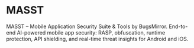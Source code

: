 # MASST
MASST – Mobile Application Security Suite &amp; Tools by BugsMirror. End-to-end AI-powered mobile app security: RASP, obfuscation, runtime protection, API shielding, and real-time threat insights for Android and iOS.
